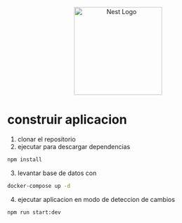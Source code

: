<p align="center">
  <a href="http://nestjs.com/" target="blank"><img src="https://nestjs.com/img/logo-small.svg" width="200" alt="Nest Logo" /></a>
</p>

# construir aplicacion
1. clonar el repositorio
2. ejecutar para descargar dependencias
```cmd
npm install
```
3. levantar base de datos con
```cmd
docker-compose up -d 
```
4. ejecutar aplicacion en modo de deteccion de cambios
```cmd
npm run start:dev
```

